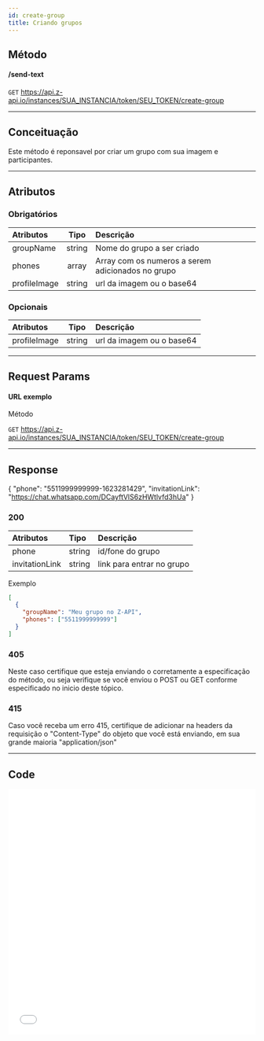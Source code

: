 ```yaml
---
id: create-group
title: Criando grupos
---
```


## Método

#### /send-text

`GET` https://api.z-api.io/instances/SUA_INSTANCIA/token/SEU_TOKEN/create-group

---

## Conceituação

Este método é reponsavel por criar um grupo com sua imagem e participantes.

---

## Atributos

### Obrigatórios

| Atributos | Tipo | Descrição |
| :-- | :-: | :-- |
| groupName | string | Nome do grupo a ser criado |
| phones | array<string> | Array com os numeros a serem adicionados no grupo |
| profileImage | string | url da imagem ou o base64 |

### Opcionais

| Atributos    |  Tipo  | Descrição                 |
| :----------- | :----: | :------------------------ |
| profileImage | string | url da imagem ou o base64 |

---

## Request Params

#### URL exemplo

Método

`GET` https://api.z-api.io/instances/SUA_INSTANCIA/token/SEU_TOKEN/create-group

---

## Response

{ "phone": "5511999999999-1623281429", "invitationLink": "https://chat.whatsapp.com/DCayftVlS6zHWtlvfd3hUa" }

### 200

| Atributos      | Tipo   | Descrição                 |
| :------------- | :----- | :------------------------ |
| phone          | string | id/fone do grupo          |
| invitationLink | string | link para entrar no grupo |

Exemplo

```json
[
  {
    "groupName": "Meu grupo no Z-API",
    "phones": ["5511999999999"]
  }
]
```

### 405

Neste caso certifique que esteja enviando o corretamente a especificação do método, ou seja verifique se você enviou o POST ou GET conforme especificado no inicio deste tópico.

### 415

Caso você receba um erro 415, certifique de adicionar na headers da requisição o "Content-Type" do objeto que você está enviando, em sua grande maioria "application/json"

---

## Code

<iframe src="//api.apiembed.com/?source=https://raw.githubusercontent.com/Z-API/z-api-docs/main/json-examples/creat-group.json&targets=all" frameborder="0" scrolling="no" width="100%" height="500px" seamless></iframe>
